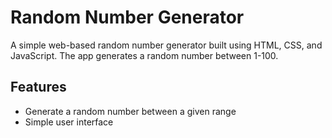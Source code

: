 # Random Number Generator

A simple web-based random number generator built using HTML, CSS, and JavaScript. The app generates a random number between 1-100.

## Features
- Generate a random number between a given range
- Simple user interface
